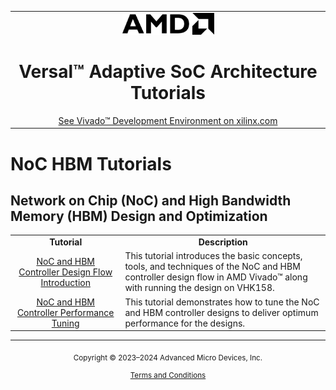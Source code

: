 <table class="sphinxhide" width="100%">
 <tr width="100%">
    <td align="center"><img src="https://github.com/Xilinx/Image-Collateral/blob/main/xilinx-logo.png?raw=true" width="30%"/><h1>Versal™ Adaptive SoC Architecture Tutorials</h1>
    <a href="https://www.xilinx.com/products/design-tools/vivado.html">See Vivado™ Development Environment on xilinx.com</a>
    </td>
 </tr>
</table>

# NoC HBM Tutorials

## Network on Chip (NoC) and High Bandwidth Memory (HBM) Design and Optimization 
<table style="width:100%">
  <tr>
    <td width="35%" align="center"><b>Tutorial</b></td>
    <td width="65%" align="center"><b>Description</b></td>
  </tr>
  <tr>
    <td align="center">
      <a href="./Intro_Design_Flow/">NoC and HBM Controller Design Flow Introduction</a>
    </td>
    <td>This tutorial introduces the basic concepts, tools, and techniques of the NoC and HBM controller design flow in AMD Vivado&trade; along with running the design on VHK158.
    </td>
  </tr>
   <tr>
    <td align="center">
      <a href="./HBM_Performance_Tuning/">NoC and HBM Controller Performance Tuning</a>
    </td>
    <td>This tutorial demonstrates how to tune the NoC and HBM controller designs to deliver optimum performance for the designs.
    </td>
  </tr>
</table>


<hr class="sphinxhide"></hr>

<p class="sphinxhide" align="center"><sub>Copyright © 2023–2024 Advanced Micro Devices, Inc.</sub></p>

<p class="sphinxhide" align="center"><sup><a href="https://www.amd.com/en/corporate/copyright">Terms and Conditions</a></sup></p>
